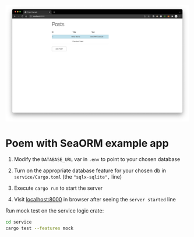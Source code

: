 ![screenshot](Screenshot.png)

# Poem with SeaORM example app

1. Modify the `DATABASE_URL` var in `.env` to point to your chosen database

1. Turn on the appropriate database feature for your chosen db in `service/Cargo.toml` (the `"sqlx-sqlite",` line)

1. Execute `cargo run` to start the server

1. Visit [localhost:8000](http://localhost:8000) in browser after seeing the `server started` line

Run mock test on the service logic crate:

```bash
cd service
cargo test --features mock
```
